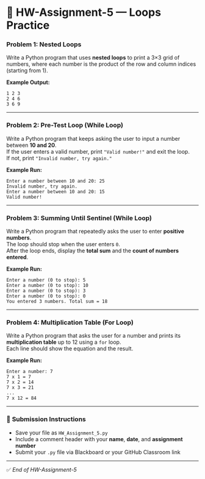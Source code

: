 # 🧮 HW-Assignment-5 — Loops Practice

### **Problem 1: Nested Loops**
Write a Python program that uses **nested loops** to print a 3×3 grid of numbers, where each number is the product of the row and column indices (starting from 1).

**Example Output:**
```
1 2 3
2 4 6
3 6 9
```

---

### **Problem 2: Pre-Test Loop (While Loop)**
Write a Python program that keeps asking the user to input a number between **10 and 20**.  
If the user enters a valid number, print `"Valid number!"` and exit the loop.  
If not, print `"Invalid number, try again."`

**Example Run:**
```
Enter a number between 10 and 20: 25
Invalid number, try again.
Enter a number between 10 and 20: 15
Valid number!
```

---

### **Problem 3: Summing Until Sentinel (While Loop)**
Write a Python program that repeatedly asks the user to enter **positive numbers**.  
The loop should stop when the user enters `0`.  
After the loop ends, display the **total sum** and the **count of numbers entered**.

**Example Run:**
```
Enter a number (0 to stop): 5
Enter a number (0 to stop): 10
Enter a number (0 to stop): 3
Enter a number (0 to stop): 0
You entered 3 numbers. Total sum = 18
```

---

### **Problem 4: Multiplication Table (For Loop)**
Write a Python program that asks the user for a number and prints its **multiplication table** up to 12 using a `for` loop.  
Each line should show the equation and the result.

**Example Run:**
```
Enter a number: 7
7 x 1 = 7
7 x 2 = 14
7 x 3 = 21
...
7 x 12 = 84
```

---

### 💾 **Submission Instructions**
- Save your file as `HW_Assignment_5.py`
- Include a comment header with your **name**, **date**, and **assignment number**
- Submit your `.py` file via Blackboard or your GitHub Classroom link

---

✅ *End of HW-Assignment-5*
